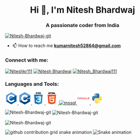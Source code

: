 <h1 align="center">Hi 👋, I'm Nitesh Bhardwaj</h1>

<h3 align="center">A passionate coder from India</h3>
<p align="left"> <a href="https://github.com/ryo-ma/github-profile-trophy"><img src="https://github-profile-trophy.vercel.app/?username=Nitesh-Bhardwaj-git" alt="Nitesh-Bhardwaj-git"  /></a> </p>


- 📫 How to reach me **kumarnitesh52864@gmail.com**

<h3 align="left">Connect with me:</h3>
<p align="left">
<a href="https://twitter.com/Niteshkr111" target="blank"><img align="center" src="https://raw.githubusercontent.com/rahuldkjain/github-profile-readme-generator/master/src/images/icons/Social/twitter.svg" alt="Niteshkr111" height="30" width="40" /></a>
<a href="https://www.linkedin.com/in/nitesh--kumar/" target="blank"><img align="center" src="https://raw.githubusercontent.com/rahuldkjain/github-profile-readme-generator/master/src/images/icons/Social/linked-in-alt.svg" alt="Nitesh Bhardwaj" height="30" width="40" /></a>
<a href="https://www.instagram.com/nitesh_bhardwaj111/" target="blank"><img align="center" src="https://raw.githubusercontent.com/rahuldkjain/github-profile-readme-generator/master/src/images/icons/Social/instagram.svg" alt="Nitesh_Bhardwaj111" height="30" width="40" /></a>

</p>

<h3 align="left">Languages and Tools:</h3>
<p align="left"> <a href="https://www.cprogramming.com/" target="_blank" rel="noreferrer"> <img src="https://raw.githubusercontent.com/devicons/devicon/master/icons/c/c-original.svg" alt="c" width="40" height="40"/> </a> <a href="https://www.w3schools.com/cpp/" target="_blank" rel="noreferrer"> <img src="https://raw.githubusercontent.com/devicons/devicon/master/icons/cplusplus/cplusplus-original.svg" alt="cplusplus" width="40" height="40"/> </a> <a href="https://www.w3schools.com/css/" target="_blank" rel="noreferrer"> <img src="https://raw.githubusercontent.com/devicons/devicon/master/icons/css3/css3-original-wordmark.svg" alt="css3" width="40" height="40"/> </a> <a href="https://www.w3.org/html/" target="_blank" rel="noreferrer"> <img src="https://raw.githubusercontent.com/devicons/devicon/master/icons/html5/html5-original-wordmark.svg" alt="html5" width="40" height="40"/> </a> <a href="https://www.microsoft.com/en-us/sql-server" target="_blank" rel="noreferrer"> <img src="https://www.svgrepo.com/show/303229/microsoft-sql-server-logo.svg" alt="mssql" width="40" height="40"/> </a> <a href="https://www.oracle.com/" target="_blank" rel="noreferrer"> <img src="https://raw.githubusercontent.com/devicons/devicon/master/icons/oracle/oracle-original.svg" alt="oracle" width="40" height="40"/> </a> <a href="https://www.python.org" target="_blank" rel="noreferrer"> <img src="https://raw.githubusercontent.com/devicons/devicon/master/icons/python/python-original.svg" alt="python" width="40" height="40"/> </a> </p>

<p><img align="left" src="https://github-readme-stats.vercel.app/api/top-langs?username=Nitesh-Bhardwaj-git&show_icons=true&locale=en&layout=compact" alt="Nitesh-Bhardwaj-git" /></p>

<p>&nbsp;<img align="center" src="https://github-readme-stats.vercel.app/api?username=Nitesh-Bhardwaj-git&show_icons=true&locale=en" alt="Nitesh-Bhardwaj-git" /></p>

<p><img align="center" src="https://github-readme-streak-stats.herokuapp.com/?user=Nitesh-Bhardwaj-git&" alt="Nitesh-Bhardwaj-git" /></p>

<picture>
  <source
    media="(prefers-color-scheme: dark)"
    srcset="https://raw.githubusercontent.com/Nitesh-Bhardwaj-git/snk/output/github-contribution-grid-snake-dark.svg"
  />
  <source
    media="(prefers-color-scheme: light)"
    srcset="https://raw.githubusercontent.com/Nitesh-Bhardwaj-git/snk/output/github-contribution-grid-snake.svg"
  />
  <img
    alt="github contribution grid snake animation"
    src="https://raw.githubusercontent.com/Nitesh-Bhardwaj-git/snk/output/github-contribution-grid-snake.svg"
  />
</picture>



<img src="https://raw.githubusercontent.com/Nitesh-Bhardwaj-git/Nitesh-Bhardwaj-git/output/snake.svg" alt="Snake animation" />
